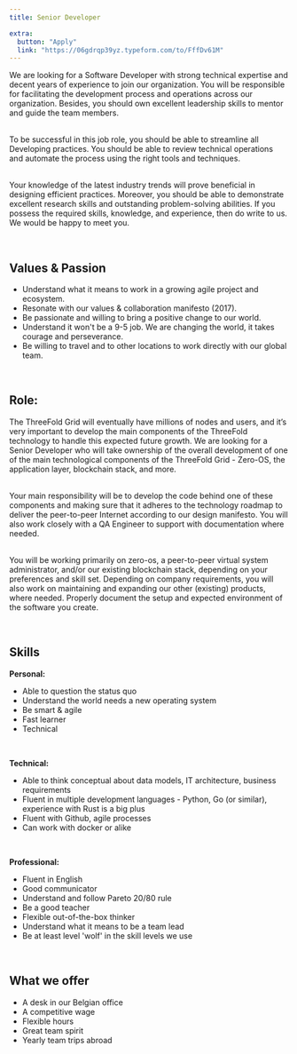 ```yaml
---
title: Senior Developer

extra:
  button: "Apply"
  link: "https://06gdrqp39yz.typeform.com/to/FffDv61M"
---
```


We are looking for a Software Developer with strong technical expertise and decent years of experience to join our organization. You will be responsible for facilitating the development process and operations across our organization. Besides, you should own excellent leadership skills to mentor and guide the team members.
<br/>
<br/>

To be successful in this job role, you should be able to streamline all Developing practices. You should be able to review technical operations and automate the process using the right tools and techniques. 
<br/>
<br/>

Your knowledge of the latest industry trends will prove beneficial in designing efficient practices. Moreover, you should be able to demonstrate excellent research skills and outstanding problem-solving abilities. If you possess the required skills, knowledge, and experience, then do write to us. We would be happy to meet you.


<br/>

## Values & Passion

- Understand what it means to work in a growing agile project and ecosystem.
- Resonate with our values & collaboration manifesto (2017).
- Be passionate and willing to bring a positive change to our world.
- Understand it won't be a 9-5 job. We are changing the world, it takes courage and perseverance.
- Be willing to travel and to other locations to work directly with our global team.

<br/>

## Role:

The ThreeFold Grid will eventually have millions of nodes and users, and it’s very important to develop the main components of the ThreeFold technology to handle this expected future growth. We are looking for a Senior Developer who will take ownership of the overall development of one of the main technological components of the ThreeFold Grid - Zero-OS, the application layer, blockchain stack, and more. 
<br/>
<br/>

Your main responsibility will be to develop the code behind one of these components and making sure that it adheres to the technology roadmap to deliver the peer-to-peer Internet according to our design manifesto. You will also work closely with a QA Engineer to support with documentation where needed.
<br/>
<br/>

You will be working primarily on zero-os, a peer-to-peer virtual system administrator, and/or our existing blockchain stack, depending on your preferences and skill set. Depending on company requirements, you will also work on maintaining and expanding our other (existing) products, where needed. Properly document the setup and expected environment of the software you create.

<br/>

## Skills

**Personal:**

- Able to question the status quo
- Understand the world needs a new operating system
- Be smart & agile
- Fast learner
- Technical

<br/>

**Technical:**

- Able to think conceptual about data models, IT architecture, business requirements
- Fluent in multiple development languages - Python, Go (or similar), experience with Rust is a big plus
- Fluent with Github, agile processes
- Can work with docker or alike

<br/>

**Professional:**

- Fluent in English
- Good communicator
- Understand and follow Pareto 20/80 rule
- Be a good teacher
- Flexible out-of-the-box thinker
- Understand what it means to be a team lead
- Be at least level 'wolf' in the skill levels we use

<br/>

## What we offer

- A desk in our Belgian office
- A competitive wage
- Flexible hours
- Great team spirit
- Yearly team trips abroad

<br/>